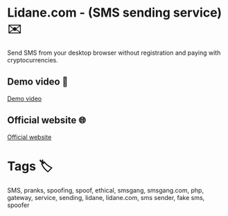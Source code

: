 # Lidane.com - (SMS sending service) ✉️

Send SMS from your desktop browser without registration and paying with cryptocurrencies.

## Demo video 🎥

[Demo video](https://www.youtube.com/watch?v=R89Llwdj3xM)

## Official website 🌐

[Official website](https://lidane.com)

# Tags 🏷️

SMS, pranks, spoofing, spoof, ethical, smsgang, smsgang.com, php, gateway, service, sending, lidane, lidane.com, sms sender, fake sms, spoofer

